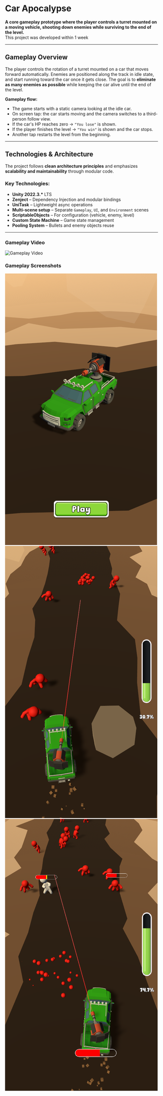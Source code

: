 # Car Apocalypse

**A core gameplay prototype where the player controls a turret mounted on a moving vehicle, shooting down enemies while surviving to the end of the level.**  
This project was developed within 1 week

---

## Gameplay Overview

The player controls the rotation of a turret mounted on a car that moves forward automatically. Enemies are positioned along the track in idle state, and start running toward the car once it gets close. The goal is to **eliminate as many enemies as possible** while keeping the car alive until the end of the level.

**Gameplay flow:**
- The game starts with a static camera looking at the idle car.
- On screen tap: the car starts moving and the camera switches to a third-person follow view.
- If the car's HP reaches zero → `"You lose"` is shown.
- If the player finishes the level → `"You win"` is shown and the car stops.
- Another tap restarts the level from the beginning.

---

## Technologies & Architecture

The project follows **clean architecture principles** and emphasizes **scalability and maintainability** through modular code.

### Key Technologies:
- **Unity 2022.3.\*** LTS
- **Zenject** – Dependency Injection and modular bindings
- **UniTask** – Lightweight async operations
- **Multi-scene setup** – Separate `Gameplay`, `UI`, and `Environment` scenes
- **ScriptableObjects** – For configuration (vehicle, enemy, level)
- **Custom State Machine** – Game state management
- **Pooling System** – Bullets and enemy objects reuse

---

### Gameplay Video
![Gameplay Video](Screenshots/GameplayVideo.gif)

### Gameplay Screenshots

![Gameplay Screenshot](Screenshots/Screenshot_0.png)
![Gameplay Screenshot](Screenshots/Screenshot_1.png)
![Gameplay Screenshot](Screenshots/Screenshot_2.png)
